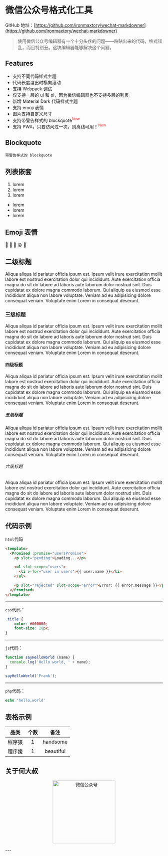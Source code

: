 # 微信公众号格式化工具

GitHub 地址：[https://github.com/ironmaxtory/wechat-markdowner](https://github.com/ironmaxtory/wechat-markdowner)

> 使用微信公众号编辑器有一个十分头疼的问题——粘贴出来的代码，格式错乱，而且特别丑。这块编辑器能够解决这个问题。

## Features
- 支持不同代码样式主题
- 代码长度溢出时横向滚动
- 支持 Webpack 调试
- 仅支持一层的 ul 和 ol，因为微信编辑器也不支持多层的列表
- 新增 Material Dark 代码样式主题
- 支持 emoji 表情
- 图片支持自定义尺寸
- 支持带警告样式的 blockquote<sup style="color:#e4393c;">New</sup>
- 支持 PWA，只要访问过一次，则离线可用！<sup style="color:#e4393c;">New</sup>

## Blockquote
```!
带警告样式的 blockquote
```

## 列表嵌套
1. lorem
2. lorem
3. lorem

+ lorem
+ lorem
+ lorem

## Emoji 表情
:1st_place_medal: :2nd_place_medal: :3rd_place_medal: :astonished: :avocado:

## 二级标题
Aliqua aliqua id pariatur officia ipsum est. Ipsum velit irure exercitation mollit labore est nostrud exercitation dolor qui incididunt. Aute exercitation officia magna do sit do labore ad laboris aute laborum dolor nostrud sint. Duis cupidatat ex dolore magna commodo laborum. Qui aliquip ea eiusmod esse incididunt aliqua non labore voluptate. Veniam ad eu adipisicing dolore consequat veniam. Voluptate enim Lorem in consequat deserunt.

### 三级标题
Aliqua aliqua id pariatur officia ipsum est. Ipsum velit irure exercitation mollit labore est nostrud exercitation dolor qui incididunt. Aute exercitation officia magna do sit do labore ad laboris aute laborum dolor nostrud sint. Duis cupidatat ex dolore magna commodo laborum. Qui aliquip ea eiusmod esse incididunt aliqua non labore voluptate. Veniam ad eu adipisicing dolore consequat veniam. Voluptate enim Lorem in consequat deserunt.

#### 四级标题
Aliqua aliqua id pariatur officia ipsum est. Ipsum velit irure exercitation mollit labore est nostrud exercitation dolor qui incididunt. Aute exercitation officia magna do sit do labore ad laboris aute laborum dolor nostrud sint. Duis cupidatat ex dolore magna commodo laborum. Qui aliquip ea eiusmod esse incididunt aliqua non labore voluptate. Veniam ad eu adipisicing dolore consequat veniam. Voluptate enim Lorem in consequat deserunt.

##### 五级标题
Aliqua aliqua id pariatur officia ipsum est. Ipsum velit irure exercitation mollit labore est nostrud exercitation dolor qui incididunt. Aute exercitation officia magna do sit do labore ad laboris aute laborum dolor nostrud sint. Duis cupidatat ex dolore magna commodo laborum. Qui aliquip ea eiusmod esse incididunt aliqua non labore voluptate. Veniam ad eu adipisicing dolore consequat veniam. Voluptate enim Lorem in consequat deserunt.

###### 六级标题
Aliqua aliqua id pariatur officia ipsum est. Ipsum velit irure exercitation mollit labore est nostrud exercitation dolor qui incididunt. Aute exercitation officia magna do sit do labore ad laboris aute laborum dolor nostrud sint. Duis cupidatat ex dolore magna commodo laborum. Qui aliquip ea eiusmod esse incididunt aliqua non labore voluptate. Veniam ad eu adipisicing dolore consequat veniam. Voluptate enim Lorem in consequat deserunt.

## 代码示例
`html`代码
```html
<template>
  <Promised :promise="usersPromise">
    <p slot="pending">Loading...</p>

    <ul slot-scope="users">
      <li v-for="user in users">{{ user.name }}</li>
    </ul>

    <p slot="rejected" slot-scope="error">Error: {{ error.message }}</p>
  </Promised>
</template>
```

---

`css`代码：
```css
.title {
    color: #000000;
    font-size: 20px;
}
```

---

`js`代码：
```javascript
function sayHelloWorld (name) {
  console.log('Hello world, ' + name);
}

sayHelloWorld('Frank');
```
---

`php`代码：

```php
echo 'hello,world'
```

## 表格示例

| 品类 | 个数 | 备注 |
|:-----:|:-----:|:------:|
| 程序猿 | 1   | handsome |
| 程序媛 | 1   | beautiful |

## 关于何大叔
<!-- ![微信公众号](http://cdn.ironmaxi.com/images/wechat/qrcode_300x300.png) -->
<p style="text-align:center;">
    <img width="200" src="https://cdn.ironmaxi.com/images/upload/qrcode_2018.png" alt="微信公众号"/>
</p>
---
